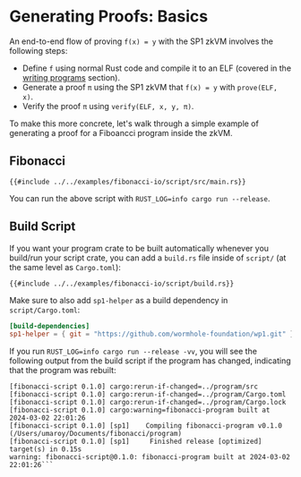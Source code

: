 # Generating Proofs: Basics

An end-to-end flow of proving `f(x) = y` with the SP1 zkVM involves the following steps:

- Define `f` using normal Rust code and compile it to an ELF (covered in the [writing programs](../writing-programs/basics.md) section). 
- Generate a proof `π` using the SP1 zkVM that `f(x) = y` with `prove(ELF, x)`.
- Verify the proof `π` using `verify(ELF, x, y, π)`.

To make this more concrete, let's walk through a simple example of generating a proof for a Fiboancci program inside the zkVM.

## Fibonacci

```rust,noplayground
{{#include ../../examples/fibonacci-io/script/src/main.rs}}
```

You can run the above script with `RUST_LOG=info cargo run --release`.

## Build Script

If you want your program crate to be built automatically whenever you build/run your script crate, you can add a `build.rs` file inside of `script/` (at the same level as `Cargo.toml`):

```rust,noplayground
{{#include ../../examples/fibonacci-io/script/build.rs}}
```

Make sure to also add `sp1-helper` as a build dependency in `script/Cargo.toml`:

```toml
[build-dependencies]
sp1-helper = { git = "https://github.com/wormhole-foundation/wp1.git" }
```

If you run `RUST_LOG=info cargo run --release -vv`, you will see the following output from the build script if the program has changed, indicating that the program was rebuilt:
```
[fibonacci-script 0.1.0] cargo:rerun-if-changed=../program/src
[fibonacci-script 0.1.0] cargo:rerun-if-changed=../program/Cargo.toml
[fibonacci-script 0.1.0] cargo:rerun-if-changed=../program/Cargo.lock
[fibonacci-script 0.1.0] cargo:warning=fibonacci-program built at 2024-03-02 22:01:26
[fibonacci-script 0.1.0] [sp1]    Compiling fibonacci-program v0.1.0 (/Users/umaroy/Documents/fibonacci/program)
[fibonacci-script 0.1.0] [sp1]     Finished release [optimized] target(s) in 0.15s
warning: fibonacci-script@0.1.0: fibonacci-program built at 2024-03-02 22:01:26```
``````